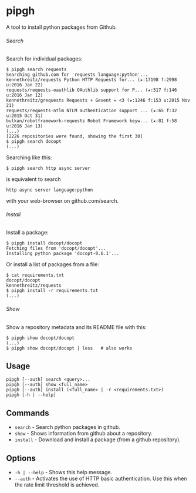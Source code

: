 # pipgh

A tool to install python packages from Github.

###### Search

Search for individual packages:

    $ pipgh search requests
    Searching github.com for 'requests language:python'...
    kennethreitz/requests Python HTTP Requests for... (★:17198 f:2998 u:2016 Jan 22)
    requests/requests-oauthlib OAuthlib support for P... (★:517 f:146 u:2016 Jan 12)
    kennethreitz/grequests Requests + Gevent = <3 (★:1246 f:153 u:2015 Nov 21)
    requests/requests-ntlm NTLM authentication support ... (★:65 f:32 u:2015 Oct 31)
    bulkan/robotframework-requests Robot Framework keyw... (★:81 f:58 u:2016 Jan 13)
    (...)
    [2226 repositories were found, showing the first 30]
    $ pipgh search docopt
    (...)

Searching like this:

    $ pipgh search http async server

is equivalent to search

    http async server language:python

with your web-browser on github.com/search.

###### Install

Install a package:

    $ pipgh install docopt/docopt
    Fetching files from 'docopt/docopt'...
    Installing python package 'docopt-0.6.1'...

Or install a list of packages from a file:

    $ cat requirements.txt
    docopt/docopt
    kennethreitz/requests
    $ pipgh install -r requirements.txt
    (...)

###### Show

Show a repository metadata and its README file with this:

    $ pipgh show docopt/docopt
    (...)
    $ pipgh show docopt/docopt | less   # also works

## Usage

    pipgh [--auth] search <query>...
    pipgh [--auth] show <full_name>
    pipgh [--auth] install (<full_name> | -r <requirements.txt>)
    pipgh [-h | --help]

## Commands

* `search` - Search python packages in github.
* `show` - Shows information from github about a repository.
* `install` - Download and install a package (from a github repository).

## Options

* `-h | --help` - Shows this help message.
* `--auth` - Activates the use of HTTP basic authentication. Use this when the rate limit threshold is achieved.
